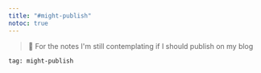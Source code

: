 ```yaml
---
title: "#might-publish"
notoc: true
---
```


> 🤔 For the notes I'm still contemplating if I should publish on my blog

```query
tag: might-publish
```